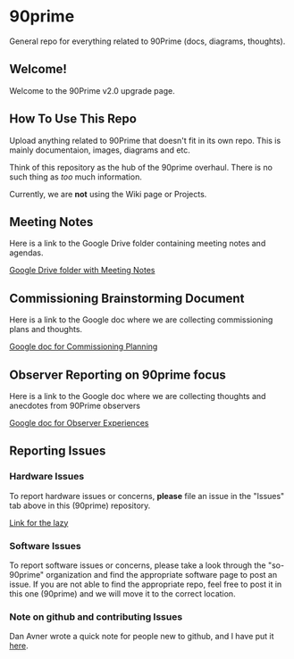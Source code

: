# 90prime
General repo for everything related to 90Prime (docs, diagrams, thoughts).

## Welcome!
Welcome to the 90Prime v2.0 upgrade page. 

## How To Use This Repo
Upload anything related to 90Prime that doesn't fit in its own repo. This is mainly documentaion, images, diagrams and etc.

Think of this repository as the hub of the 90prime overhaul. There is no such thing as *too* much information.

Currently, we are **not** using the Wiki page or Projects. 

## Meeting Notes
Here is a link to the Google Drive folder containing meeting notes and agendas.

[Google Drive folder with Meeting Notes](https://drive.google.com/drive/folders/1d3r8hToeyFmGPF7vxssgVWzWuUQVDQx-?usp=sharing)

## Commissioning Brainstorming Document
Here is a link to the Google doc where we are collecting commissioning plans and thoughts.

[Google doc for Commissioning Planning](https://docs.google.com/document/d/1jDwWePO2ypcHgD6iz4fdWvZyGj8qk6sbYi4bF4p8Dr0/edit?usp=sharing)

## Observer Reporting on 90prime focus
Here is a link to the Google doc where we are collecting thoughts and anecdotes from 90Prime observers

[Google doc for Observer Experiences](https://docs.google.com/document/d/1hmYqr_mcSZVd1pZQhAmtz7jvWKCGJlr28QwoG65hDU0/edit?usp=sharing)

## Reporting Issues
### Hardware Issues
To report hardware issues or concerns, **please** file an issue in the "Issues" tab above in this (90prime)  repository. 

[Link for the lazy](https://github.com/so-90prime/90prime/issues)

### Software Issues
To report software issues or concerns, please take a look through the "so-90prime" organization and find the appropriate software page to post an issue. If you are not able to find the appropriate repo, feel free to post it in this one (90prime) and we will move it to the correct location. 


### Note on github and contributing Issues
Dan Avner wrote a quick note for people new to github, and I have put it [here](https://github.com/so-90prime/90prime/wiki/How-to-for-those-new-to-github-(from-Dan)).

